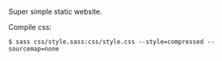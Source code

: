 Super simple static website.

Compile css:

```
$ sass css/style.sass:css/style.css --style=compressed --sourcemap=none
```

